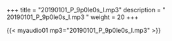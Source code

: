 +++
title = "20190101_P_9p0le0s_I.mp3"
description = " 20190101_P_9p0le0s_I.mp3 "
weight = 20
+++

{{< myaudio01 mp3="20190101_P_9p0le0s_I.mp3" >}}

